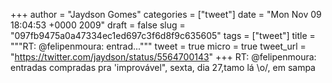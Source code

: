 
+++
author = "Jaydson Gomes"
categories = ["tweet"]
date = "Mon Nov 09 18:04:53 +0000 2009"
draft = false
slug = "097fb9475a0a47334ec1ed697c3f6d8f9c635605"
tags = ["tweet"]
title = """RT: @felipenmoura: entrad..."""
tweet = true
micro = true
tweet_url = "https://twitter.com/jaydson/status/5564700143"
+++
RT: @felipenmoura: entradas compradas pra 'improvável", sexta, dia 27,tamo lá \o/, em sampa
